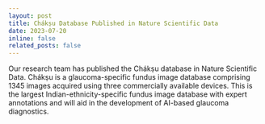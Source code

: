 ```yaml
---
layout: post
title: Chákṣu Database Published in Nature Scientific Data
date: 2023-07-20
inline: false
related_posts: false
---
```


Our research team has published the Chákṣu database in Nature Scientific Data. Chákṣu is a glaucoma-specific fundus image database comprising 1345 images acquired using three commercially available devices. This is the largest Indian-ethnicity-specific fundus image database with expert annotations and will aid in the development of AI-based glaucoma diagnostics.
